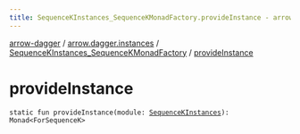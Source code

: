```yaml
---
title: SequenceKInstances_SequenceKMonadFactory.provideInstance - arrow-dagger
---
```


[arrow-dagger](../../index.html) / [arrow.dagger.instances](../index.html) / [SequenceKInstances_SequenceKMonadFactory](index.html) / [provideInstance](./provide-instance.html)

# provideInstance

`static fun provideInstance(module: `[`SequenceKInstances`](../-sequence-k-instances/index.html)`): Monad<ForSequenceK>`